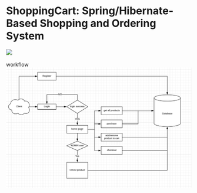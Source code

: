 # ShoppingCart: Spring/Hibernate-Based Shopping and Ordering System

![](https://imgur.com/sEc3eW6.png)

workflow
![](1.png)
